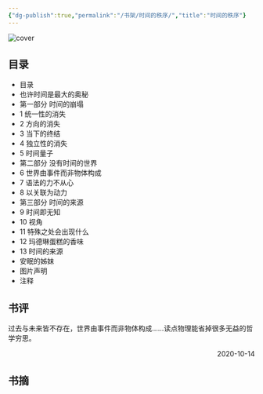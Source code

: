 ```yaml
---
{"dg-publish":true,"permalink":"/书架/时间的秩序/","title":"时间的秩序"}
---
```



![cover](https://s2.loli.net/2025/10/10/DzGn4RQMl3UFE5q.png)

## 目录


  - 目录
  - 也许时间是最大的奥秘
  - 第一部分 时间的崩塌
  - 1 统一性的消失
  - 2 方向的消失
  - 3 当下的终结
  - 4 独立性的消失
  - 5 时间量子
  - 第二部分 没有时间的世界
  - 6 世界由事件而非物体构成
  - 7 语法的力不从心
  - 8 以关联为动力
  - 第三部分 时间的来源
  - 9 时间即无知
  - 10 视角
  - 11 特殊之处会出现什么
  - 12 玛德琳蛋糕的香味
  - 13 时间的来源
  - 安眠的姊妹
  - 图片声明
  - 注释

## 书评

过去与未来皆不存在，世界由事件而非物体构成……读点物理能省掉很多无益的哲学穷思。

<p align="right">2020-10-14</p>

## 书摘
